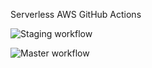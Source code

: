 Serverless AWS GitHub Actions

![Staging workflow](https://github.com/rv-rmiranda/serverless_aws_github_actions/workflows/Staging%20workflow/badge.svg?branch=staging)

![Master workflow](https://github.com/rv-rmiranda/serverless_aws_github_actions/workflows/Master%20workflow/badge.svg?branch=master)